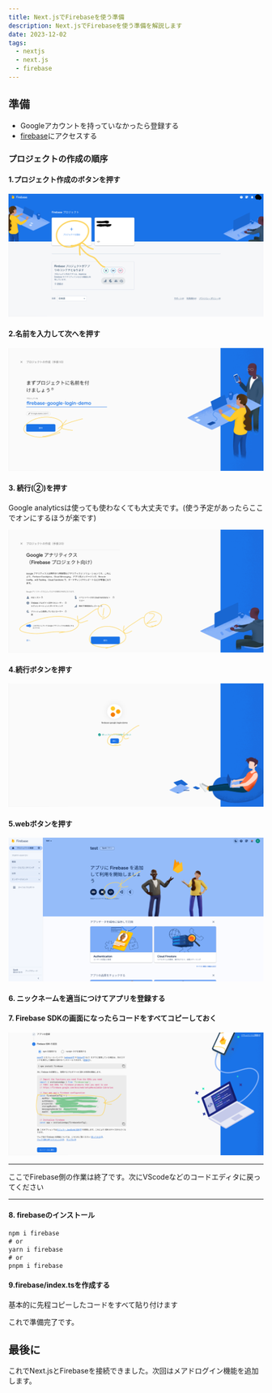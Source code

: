 ```yaml
---
title: Next.jsでFirebaseを使う準備
description: Next.jsでFirebaseを使う準備を解説します
date: 2023-12-02
tags:
  - nextjs
  - next.js
  - firebase
---
```


## 準備

* Googleアカウントを持っていなかったら登録する
* [firebase](https://console.firebase.google.com/)にアクセスする

### プロジェクトの作成の順序

#### 1.プロジェクト作成のボタンを押す

![](./1.webp)

#### 2.名前を入力して次へを押す

![](./2.webp)

#### 3. 続行(②)を押す

Google analyticsは使っても使わなくても大丈夫です。(使う予定があったらここでオンにするほうが楽です)

![](./3.webp)

#### 4.続行ボタンを押す

![](./4.webp)

#### 5.webボタンを押す

![](./5.webp)

#### 6. ニックネームを適当につけてアプリを登録する

#### 7. Firebase SDKの画面になったらコードをすべてコピーしておく
![](./7.webp)

<hr/>
ここでFirebase側の作業は終了です。次にVScodeなどのコードエディタに戻ってください
<hr/>

#### 8. firebaseのインストール

```bach
npm i firebase
# or
yarn i firebase
# or
pnpm i firebase
```

#### 9.firebase/index.tsを作成する

基本的に先程コピーしたコードをすべて貼り付けます

これで準備完了です。

## 最後に

これでNext.jsとFirebaseを接続できました。次回はメアドログイン機能を追加します。